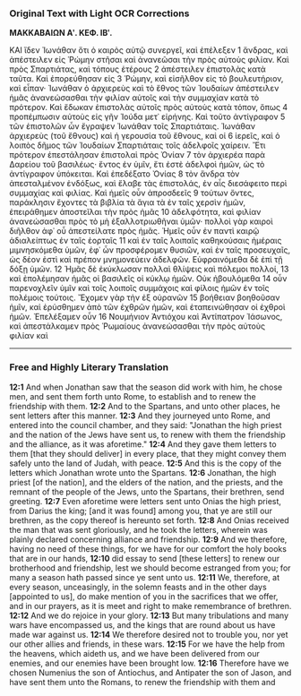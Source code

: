 ### Original Text with Light OCR Corrections

**ΜΑΚΚΑΒΑΙΩΝ Αʹ. ΚΕΦ. ΙΒʹ.**

ΚΑΙ ἴδεν Ἰωνάθαν ὅτι ὁ καιρὸς αὐτῷ συνεργεῖ, καὶ ἐπέλεξεν 1
ἄνδρας, καὶ ἀπέστειλεν εἰς Ῥώμην στῆσαι καὶ ἀνανεῶσαι
τὴν πρὸς αὐτοὺς φιλίαν. Καὶ πρὸς Σπαρτιάτας, καὶ τόπους ἑτέρους 2
ἀπέστειλεν ἐπιστολὰς κατὰ ταῦτα. Καὶ ἐπορεύθησαν εἰς 3
Ῥώμην, καὶ εἰσῆλθον εἰς τὸ βουλευτήριον, καὶ εἶπαν· Ἰωνάθαν ὁ
ἀρχιερεὺς καὶ τὸ ἔθνος τῶν Ἰουδαίων ἀπέστειλεν ἡμᾶς ἀνανεώσασθαι
τὴν φιλίαν αὐτοῖς καὶ τὴν συμμαχίαν κατὰ τὸ πρότερον.
Καὶ ἔδωκαν ἐπιστολὰς αὐτοῖς πρὸς αὐτοὺς κατὰ τόπον, ὅπως 4
προπέμπωσιν αὐτοὺς εἰς γῆν Ἰούδα μετ᾽ εἰρήνης. Καὶ τοῦτο ἀντίγραφον 5
τῶν ἐπιστολῶν ὧν ἔγραψεν Ἰωνάθαν τοῖς Σπαρτιάταις.
Ἰωνάθαν ἀρχιερεὺς (τοῦ ἔθνους) καὶ ἡ γερουσία τοῦ ἔθνους, καὶ οἱ 6
ἱερεῖς, καὶ ὁ λοιπὸς δῆμος τῶν Ἰουδαίων Σπαρτιάταις τοῖς ἀδελφοῖς
χαίρειν. Ἔτι πρότερον ἐπεστάλησαν ἐπιστολαὶ πρὸς Ὀνίαν 7
τὸν ἀρχιερέα παρὰ Δαρείου τοῦ βασιλέως· ἔντος ἐν ὑμῖν, ἔτι ἐστὲ ἀδελφοὶ
ἡμῶν, ὡς τὸ ἀντίγραφον ὑπόκειται. Καὶ ἐπεδέξατο Ὀνίας 8
τὸν ἄνδρα τὸν ἀπεσταλμένον ἐνδόξως, καὶ ἔλαβε τὰς ἐπιστολάς, ἐν
αἷς διεσάφειτο περὶ συμμαχίας καὶ φιλίας. Καὶ ἡμεῖς οὖν ἀπροσδεεῖς 9
τούτων ὄντες, παράκλησιν ἔχοντες τὰ βιβλία τὰ ἅγια τὰ
ἐν ταῖς χερσὶν ἡμῶν, ἐπειράθημεν ἀποστεῖλαι τὴν πρὸς ἡμᾶς 10
ἀδελφότητα, καὶ φιλίαν ἀνανεώσασθαι πρὸς τὸ μὴ ἐξαλλοτριωθῆναι
ὑμῶν· πολλοὶ γὰρ καιροὶ διῆλθον ἀφ᾽ οὗ ἀπεστείλατε πρὸς
ἡμᾶς. Ἡμεῖς οὖν ἐν παντὶ καιρῷ ἀδιαλείπτως ἐν ταῖς ἑορταῖς 11
καὶ ἐν ταῖς λοιπαῖς καθηκούσαις ἡμέραις μιμνησκόμεθα ὑμῶν, ἐφ᾽
ὧν προσφέρομεν θυσιῶν, καὶ ἐν ταῖς προσευχαῖς, ὡς δέον ἐστὶ
καὶ πρέπον μνημονεύειν ἀδελφῶν. Εὐφραινόμεθα δὲ ἐπὶ τῇ δόξῃ ὑμῶν. 12
Ἡμᾶς δὲ ἐκύκλωσαν πολλαὶ θλίψεις καὶ πόλεμοι πολλοί, 13
καὶ ἐπολέμησαν ἡμᾶς οἱ βασιλεῖς οἱ κύκλῳ ἡμῶν. Οὐκ ἠβουλόμεθα 14
οὖν παρενοχλεῖν ὑμῖν καὶ τοῖς λοιποῖς συμμάχοις καὶ
φίλοις ἡμῶν ἐν τοῖς πολέμοις τούτοις. Ἔχομεν γὰρ τὴν ἐξ οὐρανῶν 15
βοήθειαν βοηθοῦσαν ἡμῖν, καὶ ἐρύσθημεν ἀπὸ τῶν ἐχθρῶν
ἡμῶν, καὶ ἐταπεινώθησαν οἱ ἐχθροὶ ἡμῶν. Ἐπελέξαμεν οὖν 16
Νουμήνιον Ἀντιόχου καὶ Ἀντίπατρον Ἰάσωνος, καὶ ἀπεστάλκαμεν
πρὸς Ῥωμαίους ἀνανεώσασθαι τὴν πρὸς αὐτοὺς φιλίαν καὶ

---

### Free and Highly Literary Translation

**12:1** And when Jonathan saw that the season did work with him, he chose men, and sent them forth unto Rome, to establish and to renew the friendship with them.
**12:2** And to the Spartans, and unto other places, he sent letters after this manner.
**12:3** And they journeyed unto Rome, and entered into the council chamber, and they said: "Jonathan the high priest and the nation of the Jews have sent us, to renew with them the friendship and the alliance, as it was aforetime."
**12:4** And they gave them letters to them [that they should deliver] in every place, that they might convey them safely unto the land of Judah, with peace.
**12:5** And this is the copy of the letters which Jonathan wrote unto the Spartans.
**12:6** Jonathan, the high priest [of the nation], and the elders of the nation, and the priests, and the remnant of the people of the Jews, unto the Spartans, their brethren, send greeting.
**12:7** Even aforetime were letters sent unto Onias the high priest, from Darius the king; [and it was found] among you, that ye are still our brethren, as the copy thereof is hereunto set forth.
**12:8** And Onias received the man that was sent gloriously, and he took the letters, wherein was plainly declared concerning alliance and friendship.
**12:9** And we therefore, having no need of these things, for we have for our comfort the holy books that are in our hands,
**12:10** did essay to send [these letters] to renew our brotherhood and friendship, lest we should become estranged from you; for many a season hath passed since ye sent unto us.
**12:11** We, therefore, at every season, unceasingly, in the solemn feasts and in the other days [appointed to us], do make mention of you in the sacrifices that we offer, and in our prayers, as it is meet and right to make remembrance of brethren.
**12:12** And we do rejoice in your glory.
**12:13** But many tribulations and many wars have encompassed us, and the kings that are round about us have made war against us.
**12:14** We therefore desired not to trouble you, nor yet our other allies and friends, in these wars.
**12:15** For we have the help from the heavens, which aideth us, and we have been delivered from our enemies, and our enemies have been brought low.
**12:16** Therefore have we chosen Numenius the son of Antiochus, and Antipater the son of Jason, and have sent them unto the Romans, to renew the friendship with them and
